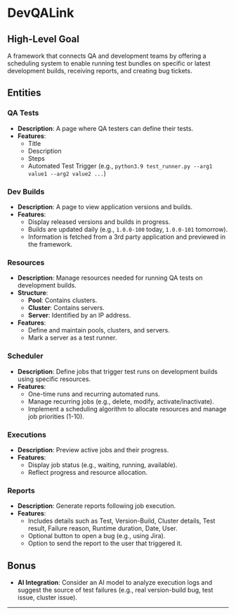 # DevQALink

## High-Level Goal

A framework that connects QA and development teams by offering a scheduling system to enable running test bundles on specific or latest development builds, receiving reports, and creating bug tickets.

## Entities

### QA Tests

- **Description**: A page where QA testers can define their tests.
- **Features**:
  - Title
  - Description
  - Steps
  - Automated Test Trigger (e.g., `python3.9 test_runner.py --arg1 value1 --arg2 value2 ...`)

### Dev Builds

- **Description**: A page to view application versions and builds.
- **Features**:
  - Display released versions and builds in progress.
  - Builds are updated daily (e.g., `1.0.0-100` today, `1.0.0-101` tomorrow).
  - Information is fetched from a 3rd party application and previewed in the framework.

### Resources

- **Description**: Manage resources needed for running QA tests on development builds.
- **Structure**:
  - **Pool**: Contains clusters.
  - **Cluster**: Contains servers.
  - **Server**: Identified by an IP address.
- **Features**:
  - Define and maintain pools, clusters, and servers.
  - Mark a server as a test runner.

### Scheduler

- **Description**: Define jobs that trigger test runs on development builds using specific resources.
- **Features**:
  - One-time runs and recurring automated runs.
  - Manage recurring jobs (e.g., delete, modify, activate/inactivate).
  - Implement a scheduling algorithm to allocate resources and manage job priorities (1-10).

### Executions

- **Description**: Preview active jobs and their progress.
- **Features**:
  - Display job status (e.g., waiting, running, available).
  - Reflect progress and resource allocation.

### Reports

- **Description**: Generate reports following job execution.
- **Features**:
  - Includes details such as Test, Version-Build, Cluster details, Test result, Failure reason, Runtime duration, Date, User.
  - Optional button to open a bug (e.g., using Jira).
  - Option to send the report to the user that triggered it.

## Bonus

- **AI Integration**: Consider an AI model to analyze execution logs and suggest the source of test failures (e.g., real version-build bug, test issue, cluster issue).

---
